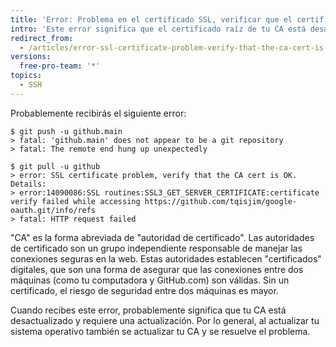 ```yaml
---
title: 'Error: Problema en el certificado SSL, verificar que el certif. CA esté bien'
intro: 'Este error significa que el certificado raíz de tu CA está desactualizado. Si es necesario actualizar el certificado de raíz de tu CA, no podrás subir ni extraer desde los repositorios de {% data variables.product.product_name %}.'
redirect_from:
  - /articles/error-ssl-certificate-problem-verify-that-the-ca-cert-is-ok
versions:
  free-pro-team: '*'
topics:
  - SSH
---
```


Probablemente recibirás el siguiente error:

```shell
$ git push -u github.main
> fatal: 'github.main' does not appear to be a git repository
> fatal: The remote end hung up unexpectedly

$ git pull -u github
> error: SSL certificate problem, verify that the CA cert is OK. Details:
> error:14090086:SSL routines:SSL3_GET_SERVER_CERTIFICATE:certificate verify failed while accessing https://github.com/tqisjim/google-oauth.git/info/refs
> fatal: HTTP request failed
```

"CA" es la forma abreviada de "autoridad de certificado". Las autoridades de certificado son un grupo independiente responsable de manejar las conexiones seguras en la web. Estas autoridades establecen "certificados" digitales, que son una forma de asegurar que las conexiones entre dos máquinas (como tu computadora y GitHub.com) son válidas. Sin un certificado, el riesgo de seguridad entre dos máquinas es mayor.

Cuando recibes este error, probablemente significa que tu CA está desactualizado y requiere una actualización. Por lo general, al actualizar tu sistema operativo también se actualizar tu CA y se resuelve el problema.
